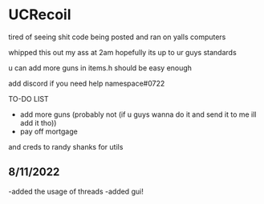 # UCRecoil

tired of seeing shit code being posted and ran on yalls computers

whipped this out my ass at 2am hopefully its up to ur guys standards

u can add more guns in items.h should be easy enough

add discord if you need help
namespace#0722


TO-DO LIST

- add more guns (probably not (if u guys wanna do it and send it to me ill add it tho))
- pay off mortgage

and creds to randy shanks for utils

8/11/2022
---------

-added the usage of threads
-added gui!
